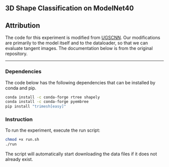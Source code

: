 ## 3D Shape Classification on ModelNet40

## Attribution
The code for this experiment is modified from [UGSCNN](https://github.com/maxjiang93/ugscnn/tree/master/experiments/exp2_modelnet40). Our modifications are primarily to the model itself and to the dataloader, so that we can evaluate tangent images. The documentation below is from the original repository.

---------------------

### Dependencies
The code below has the following dependencies that can be installed by conda and pip.
```bash
conda install -c conda-forge rtree shapely  
conda install -c conda-forge pyembree  
pip install "trimesh[easy]"  
```
### Instruction
To run the experiment, execute the run script:
```bash
chmod +x run.sh
./run
```
The script will automatically start downloading the data files if it does not already exist.
